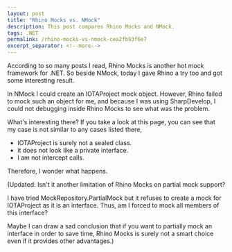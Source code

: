 ```yaml
---
layout: post
title: "Rhino Mocks vs. NMock"
description: This post compares Rhino Mocks and NMock.
tags: .NET
permalink: /rhino-mocks-vs-nmock-cea2fb93f6e7
excerpt_separator: <!--more-->
---
```

According to so many posts I read, Rhino Mocks is another hot mock framework for .NET. So beside NMock, today I gave Rhino a try too and got some interesting result.
<!--more-->

In NMock I could create an IOTAProject mock object. However, Rhino failed to mock such an object for me, and because I was using SharpDevelop, I could not debugging inside Rhino Mocks to see what was the problem.

What's interesting there? If you take a look at this page, you can see that my case is not similar to any cases listed there,

* IOTAProject is surely not a sealed class.
* it does not look like a private interface.
* I am not intercept calls.

Therefore, I wonder what happens.

(Updated: Isn't it another limitation of Rhino Mocks on partial mock support?

I have tried MockRepository.PartialMock but it refuses to create a mock for IOTAProject as it is an interface. Thus, am I forced to mock all members of this interface?

Maybe I can draw a sad conclusion that if you want to partially mock an interface in order to save time, Rhino Mocks is surely not a smart choice even if it provides other advantages.)
